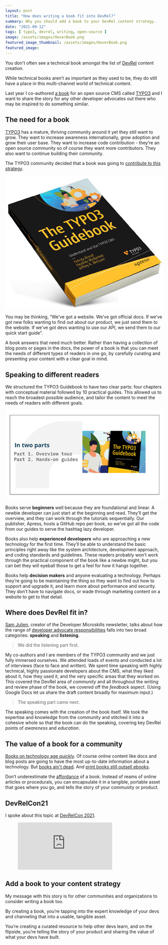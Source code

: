 ```yaml
---
layout: post
title: "How does writing a book fit into DevRel?"
summary: Why you should add a book to your DevRel content strategy.
date: "2021-09-12"
tags: [ typo3, devrel, writing, open-source ]
image: /assets/images/HoverBook.png
featured_image_thumbnail: /assets/images/HoverBook.png
featured_image: 
---
```


You don't often see a technical book amongst the list of [DevRel]((https://www.stephaniemorillo.co/post/content-strategy-for-devrel-teams-a-primer)) content creation. 

While technical books aren’t as important as they used to be, they do still have a place in this
multi-channel world of technical content. 

Last year I co-authored [a book](https://www.amazon.com/dp/1484265246/) for an open source CMS called [TYPO3](https://typo3.org/) and I want to share the story for any other developer advocates out there who may be inspired to do something similar.

## The need for a book

[TYPO3](https://typo3.org/) has a mature, thriving community around it yet they still want to grow. They want to increase awareness internationally, grow adoption and grow their user base. They want to increase code contribution - they’re an open source community so of course they want more contributors. They also want to continue building their community. 

The TYPO3 community decided that a book was going to [contribute to this strategy](https://typo3.org/article/the-typo3-guidebook-is-available-for-pre-order). 

![Book Cover](/assets/images/HoverBook.png?w=100)

You may be thinking, “We’ve got a website. We’ve got official docs. If we’ve got new folks wanting to find out about our product, we just send them to the website. If we’ve got devs wanting to use our API, we send them to our quick start guide”. 

A book answers that need much better. Rather than having a collection of blog posts or pages in the docs, the power of a book is that you can meet the needs of different types of readers in one go, by carefully curating and presenting your content with a clear goal in mind.


##  Speaking to different readers

We structured the TYPO3 Guidebook to have two clear parts: four chapters with conceptual material followed by 10 practical guides. 
This allowed us to reach the broadest possible audience, and tailor the content to meet the needs of readers with different goals.

![Book has two parts](/assets/images/Book2parts.png) 

Books serve **beginners** well because they are foundational and linear. A newbie developer can just start at the beginning and read. They’ll get the overview, and they can work through the tutorials sequentially. Our publisher, Apress, hosts a GitHub repo per book, so we’ve got all the code from our guides to serve the hashtag lazy developer.

Books also help **experienced developers** who are approaching a new technology for the first time. They’ll be able to understand the basic principles right away like the system architecture, development approach, and coding standards and guidelines. These readers probably won’t work through the practical component of the book like a newbie might, but you can bet they will eyeball those to get a feel for how it hangs together. 

Books help **decision makers** and anyone evaluating a technology. Perhaps they’re going to be maintaining the thing so they want to find out how to support and upgrade it, 
and learn more about performance and security. They don’t have to navigate docs, or wade through marketing content on a website to get to that detail. 


##  Where does DevRel fit in?

[Sam Julien](https://www.samjulien.com/), creator of the Developer Microskills newsletter, talks about how the range of [developer advocate responsibilities](https://www.samjulien.com/what-is-a-developer-advocate) falls into two broad categories: **speaking** and **listening**. 

> We did the listening part first.

My co-authors and I are members of the TYPO3 community and we just fully immersed ourselves. We attended loads of events and conducted a lot of interviews (face to face and written). We spent time speaking with highly technical, highly passionate developers about the CMS, what they liked about it, how they used it, and the very specific areas that they worked on. This covered the DevRel area of _community_ and all throughout the writing and review phase of the book, we covered off the _feedback_ aspect. (Using Google Docs let us share the draft content broadly for maximum input.)

> The speaking part came next.

The speaking comes with the creation of the book itself. We took the expertise and knowledge from the community and stitched it into a cohesive whole so that the book can do the speaking, covering key DevRel points of _awareness_ and _education_. 

## The value of a book for a community

[Books on technology age quickly](https://techpatio.com/2021/guest-posts/how-to-keep-your-technology-book-current). Of course online content like docs and blog posts are going to have the most up-to-date information about a technology. But [books ain't dead](https://perceptions.substack.com/p/why-havent-physical-books-died-yet). And [print books still outsell ebooks](https://www.cnbc.com/2019/09/19/physical-books-still-outsell-e-books-and-heres-why.html). 

Don’t underestimate the [affordance](https://www.interaction-design.org/literature/book/the-glossary-of-human-computer-interaction/affordances) of a book. Instead of reams of online articles or procedurals, you can encapsulate it in a tangible, portable asset that goes where you go, and tells the story of your community or product.

## DevRelCon21

I spoke about this topic at [DevRelCon 2021](https://2021.devrel.net/).

<!-- blank line -->
<figure class="video_container">
  <iframe src="https://www.youtube.com/embed/F1LpTXBgego" frameborder="0" allowfullscreen="true"> </iframe>
</figure>
<!-- blank line -->

## Add a book to your content strategy

My message with this story is for other communities and organizations to consider writing a book too. 

By creating a book, you’re tapping into the expert knowledge of your devs and channeling that into a usable, tangible asset. 

You’re creating a curated resource to help other devs learn, and on the flipside, you’re telling the story of your product and sharing the value of what your devs have built. 
